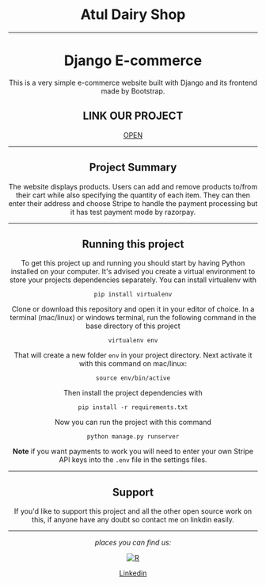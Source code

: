 <center>
  <H1>Atul Dairy Shop</H1>
<center>

---

# Django E-commerce

This is a very simple e-commerce website built with Django and its frontend made by Bootstrap.

## LINK OUR PROJECT

<a href=https://tiwariji.pythonanywhere.com/>OPEN</a>

---

## Project Summary

The website displays products. Users can add and remove products to/from their cart while also specifying the quantity of each item. They can then enter their address and choose Stripe to handle the payment processing but it has test payment mode by razorpay.

---

## Running this project

To get this project up and running you should start by having Python installed on your computer. It's advised you create a virtual environment to store your projects dependencies separately. You can install virtualenv with

```
pip install virtualenv
```

Clone or download this repository and open it in your editor of choice. In a terminal (mac/linux) or windows terminal, run the following command in the base directory of this project

```
virtualenv env
```

That will create a new folder `env` in your project directory. Next activate it with this command on mac/linux:

```
source env/bin/active
```

Then install the project dependencies with

```
pip install -r requirements.txt
```

Now you can run the project with this command

```
python manage.py runserver
```

**Note** if you want payments to work you will need to enter your own Stripe API keys into the `.env` file in the settings files.

---


## Support

If you'd like to support this project and all the other open source work on this, if anyone have any doubt so contact me on linkdin
easily.

---

<div align="center">

<i>places you can find us:</i><br>


<a href="https://www.linkedin.com/in/smart1atul/" target="_blank">![R](https://github.com/smart-coder-07/ECOMM/assets/128953865/23e88659-3451-4fb7-ba07-12b6aaa9a426)<p>Linkedin</p></a>

</div>
